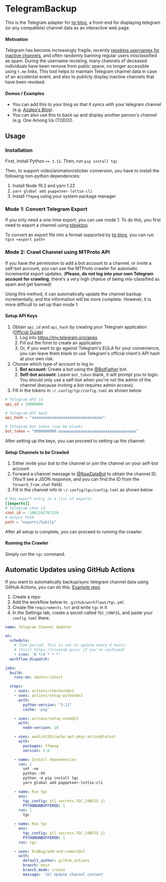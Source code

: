 # TelegramBackup

This is the Telegram adapter for [tg-blog](https://github.com/one-among-us/tg-blog), a front-end for displaying telegram (or any compatible) channel data as an interactive web page.

#### Motivation

Telegram has become increasingly fragile, recently [revoking usernames for inactive channels](https://t.me/tginfoen/1471), and often randomly banning regular users misclassified as spam. During the username revoking, many channels of deceased individuals have been remove from public space, no longer accessible using `t.me` links. This tool helps to maintain Telegram channel data in case of an accidental event, and also to publicly display inactive channels that have been revoked.

#### Demos / Examples

* You can add this to your blog so that it syncs with your telegram channel (e.g. [Azalea's Blog](https://aza.moe/life)).
* You can also use this to back up and display another person's channel (e.g. One Among Us (TODO)).

## Usage

### Installation

First, install Python `>= 3.11`. Then, run `pip install tgc`

Then, to support video/animation/sticker conversion, you have to install the following non-python dependencies:

1. Install Node 19.2 and yarn 1.22
2. `yarn global add puppeteer-lottie-cli`
3. Install `ffmpeg` using your system package manager

### Mode 1: Convert Telegram Export

If you only need a one-time export, you can use mode 1. To do this, you first need to export a channel using [tdesktop](https://github.com/telegramdesktop/tdesktop).

To convert an export file into a format supported by [tg-blog](https://github.com/one-among-us/tg-blog), you can run `tgce <export path>`

### Mode 2: Crawl Channel using MTProto API

If you have the permission to add a bot account to a channel, or invite a self-bot account, you can use the MTProto crawler for automatic incremental export updates. (**Please, do not log into your own Telegram account for crawling**, there's a very high chance of being mis-classified as spam and get banned)

Using this method, it can automatically update the channel backup incrementally, and the information will be more complete. However, it is more difficult to set up than mode 1.

#### Setup API Keys

1. Obtain `api_id` and `api_hash` by creating your Telegram application ([Official Guide](https://core.telegram.org/api/obtaining_api_id#obtaining-api-id))
    1. Log into https://my.telegram.org/apps
    2. Fill out the form to create an application
    3. Or, if you want to go against Telegram's EULA for your convenience, you can leave them blank to use Telegram's official client's API hash at your own risk.
2. Choose which type of account to log in:
    1. **Bot account**: Create a bot using the [@BotFather](https://t.me/BotFather) bot.
    2. **Self-bot account**: Leave `bot_token` blank, it will prompt you to login. You should only use a self-bot when you're not the admin of the channel (because inviting a bot requires admin access).
3. Fill in the tokens in `~/.config/tgc/config.toml` as shown below

```toml
# Telegram API id
api_id = 10000000

# Telegram API hash
api_hash = "aaaaaaaaaaaaaaaaaaaaaaaaaaaaaaaa"

# Telegram bot token (can be blank)
bot_token = "0000000000:aaaaaaaaaaaaaaaaaaaaaaaaaaaaaaaaaaa"
```

After setting up the keys, you can proceed to setting up the channel:

#### Setup Channels to be Crawled

1. Either invite your bot to the channel or join the channel on your self-bot account
2. Forward a channel message to [@RawDataBot](https://t.me/RawDataBot) to obtain the channel ID. (You'll see a JSON response, and you can find the ID from the `forward_from_chat` field)
3. Fill in the channel info in `~/.config/tgc/config.toml` as shown below

```toml
# One export entry in a list of exports
[[exports]]
# Telegram chat id
chat_id = -1001191767119
# Output Path
path = "exports/hykilp"
```

After all setup is complete, you can proceed to running the crawler.

#### Running the Crawler

Simply run the `tgc` command.

## Automatic Updates using GitHub Actions

If you want to automatically backup/sync telegram channel data using GitHub Actions, you can do this. [Example repo](https://github.com/hykilpikonna/blog-data)

1. Create a repo
2. Add the workflow below to `.github/workflows/tgc.yml`
3. Create file `requirements.txt` and write `tgc` in it
4. In the Settings tab, create a secret called `TGC_CONFIG`, and paste your `config.toml` there.

```yml
name: Telegram Channel Updater

on:
  schedule:
    # Time period. This is set to update every 4 hours.
    # (Visit https://crontab.guru/ if you're confused)
    - cron: '0 */4 * * *'
  workflow_dispatch:

jobs:
  build:
    runs-on: ubuntu-latest

  steps:
    - uses: actions/checkout@v3
    - uses: actions/setup-python@v2
      with:
        python-version: "3.11"
        cache: 'pip'

    - uses: actions/setup-node@v3
      with:
        node-version: 18

    - uses: awalsh128/cache-apt-pkgs-action@latest
      with:
        packages: ffmpeg
        version: 1.0

    - name: Install dependencies
      run: |
        set -xe
        python -VV
        python -m pip install tgc
        yarn global add puppeteer-lottie-cli

    - name: Run tgc
      env:
        tgc_config: ${{ secrets.TGC_CONFIG }}
        PYTHONUNBUFFERED: 1
      run: |
        tgc

    - name: Run tgc
      env:
        tgc_config: ${{ secrets.TGC_CONFIG }}
        PYTHONUNBUFFERED: 1
      run: tgc

    - uses: EndBug/add-and-commit@v7
      with:
        default_author: github_actions
        branch: main
        branch_mode: create
        message: '[U] Update channel content'
```

